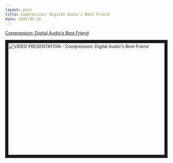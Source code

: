 ```yaml
---
layout: post
title: Compression: Digital Audio's Best Friend
date: 2024-03-19
---
```


<object data="/pdf/2024-03-19.MDC.211.Compression_Presentation.pdf" width="640" height="800" type='application/pdf'></object>

<a href="/pdf/2024-03-19.MDC.211.Compression_Presentation.pdf" target="_blank">Compression: Digital Audio's Best Friend</a>

<a href="https://youtu.be/rltJ3pQISWg
" target="_blank"><img src="http://img.youtube.com/vi/rltJ3pQISWg/0.jpg" 
alt="VIDEO PRESENTATION - Compression: Digital Audio's Best Friend" width="640" height="360" border="10" /></a>
